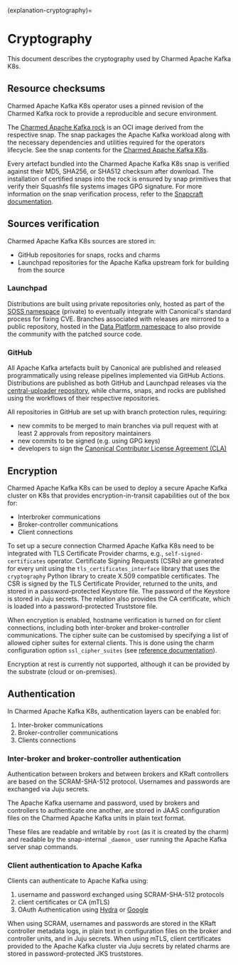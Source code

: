 (explanation-cryptography)=
# Cryptography

This document describes the cryptography used by Charmed Apache Kafka K8s.

## Resource checksums

Charmed Apache Kafka K8s operator uses a pinned revision of the Charmed Kafka rock
to provide a reproducible and secure environment.

The [Charmed Apache Kafka rock](https://github.com/canonical/charmed-kafka-rock/pkgs/container/charmed-kafka)
is an OCI image derived from the respective snap. The snap packages the Apache Kafka workload
along with the necessary dependencies and utilities required for the operators lifecycle.
See the snap contents for the
[Charmed Apache Kafka K8s](https://github.com/canonical/charmed-kafka-snap/blob/4/edge/snap/snapcraft.yaml).

Every artefact bundled into the Charmed Apache Kafka K8s snap is verified against their
MD5, SHA256, or SHA512 checksum after download.
The installation of certified snaps into the rock is ensured by snap primitives that verify their
Squashfs file systems images GPG signature.
For more information on the snap verification process,
refer to the [Snapcraft documentation](https://snapcraft.io/docs/assertions).

## Sources verification

Charmed Apache Kafka K8s sources are stored in:

* GitHub repositories for snaps, rocks and charms
* Launchpad repositories for the Apache Kafka upstream fork for building from the source

### Launchpad

Distributions are built using private repositories only, hosted as part of the
[SOSS namespace](https://launchpad.net/soss) (private) to eventually
integrate with Canonical's standard process for fixing CVE.
Branches associated with releases are mirrored to a public repository,
hosted in the [Data Platform namespace](https://launchpad.net/~data-platform)
to also provide the community with the patched source code.

### GitHub

All Apache Kafka artefacts built by Canonical are published and released
programmatically using release pipelines implemented via GitHub Actions.
Distributions are published as both GitHub and Launchpad releases via the
[central-uploader repository](https://github.com/canonical/central-uploader), while
charms, snaps, and rocks are published using the workflows of their respective repositories.

All repositories in GitHub are set up with branch protection rules, requiring:

* new commits to be merged to main branches via pull request with at least 2 approvals from repository maintainers
* new commits to be signed (e.g. using GPG keys)
* developers to sign the [Canonical Contributor License Agreement (CLA)](https://ubuntu.com/legal/contributors)

## Encryption

Charmed Apache Kafka K8s can be used to deploy a secure Apache Kafka cluster on K8s
that provides encryption-in-transit capabilities out of the box for:

* Interbroker communications
* Broker-controller communications
* Client connections

To set up a secure connection Charmed Apache Kafka K8s need to be integrated with
TLS Certificate Provider charms, e.g., `self-signed-certificates` operator.
Certificate Signing Requests (CSRs) are generated for every unit using the
`tls_certificates_interface` library that uses the `cryptography` Python library
to create X.509 compatible certificates.
The CSR is signed by the TLS Certificate Provider, returned to the units, and stored
in a password-protected Keystore file.
The password of the Keystore is stored in Juju secrets.
The relation also provides the CA certificate, which is loaded into a password-protected
Truststore file.

When encryption is enabled, hostname verification is turned on for client connections,
including both inter-broker and broker-controller communications.
The cipher suite can be customised by specifying a list of allowed cipher suites
for external clients. This is done using the charm configuration option
`ssl_cipher_suites` (see [reference documentation](https://charmhub.io/kafka-k8s/configurations)).

Encryption at rest is currently not supported, although it can be provided by the substrate (cloud or on-premises).

## Authentication

In Charmed Apache Kafka K8s, authentication layers can be enabled for:

1. Inter-broker communications
2. Broker-controller communications
3. Clients connections

### Inter-broker and broker-controller authentication

Authentication between brokers and between brokers and KRaft controllers are based
on the SCRAM-SHA-512 protocol. Usernames and passwords are exchanged via Juju secrets.

The Apache Kafka username and password, used by brokers and controllers to authenticate one another,
are stored in JAAS configuration files on the Charmed Apache Kafka units in plain text format.

These files are readable and writable by `root` (as it is created by the charm) and readable
by the snap-internal `_daemon_` user running the Apache Kafka server snap commands.

### Client authentication to Apache Kafka

Clients can authenticate to Apache Kafka using:

1. username and password exchanged using SCRAM-SHA-512 protocols
2. client certificates or CA (mTLS)
3. OAuth Authentication using [Hydra](https://discourse.charmhub.io/t/how-to-connect-to-kafka-using-hydra-as-oidc-provider/14610) or [Google](https://discourse.charmhub.io/t/how-to-connect-to-kafka-using-google-as-oidc-provider/14611)

When using SCRAM, usernames and passwords are stored in the KRaft controller metadata logs,
in plain text in configuration files on the broker and controller units, and in Juju secrets.
When using mTLS, client certificates provided to the Apache Kafka cluster via Juju secrets
by related charms are stored in password-protected JKS truststores.
